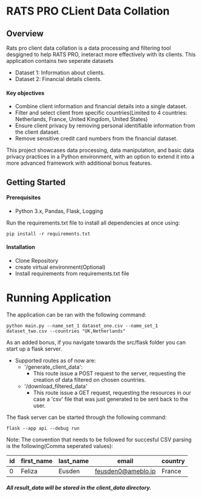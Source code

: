 # RATS PRO CLient Data Collation

## Overview
Rats pro client data collation is a data processing and filtering tool desgigned to help RATS PRO, ineteract more effectively with its clients. This application contains two seperate datasets
- Dataset 1: Information about clients.
- Dataset 2: Financial details clients.

#### Key objectives
- Combine client information and financial details into a single dataset.
- Filter and select client from specific countries(Limited to 4 countries: Netherlands, France, United Kingdom, United States)
- Ensure client privacy by removing personal identifiable information from the client dataset.
- Remove sensitive credit card numbers from the financial dataset.

This project showcases data processing, data manipulation, and basic data privacy practices in a Python environment, with an option to extend it into a more advanced framework with additional bonus features.

## Getting Started
#### Prerequisites
- Python 3.x, Pandas, Flask, Logging

Run the requirements.txt file to install all dependencies at once using:
```
pip install -r requirements.txt
```

#### Installation
- Clone Repository
- create virtual environment(Optional)
- Install requirements from requirements.txt file

# Running Application
The application can be ran with the following command:

```
python main.py --name_set_1 dataset_one.csv --name_set_1 dataset_two.csv --countries "UK,Netherlands"
```

As an added bonus, if you navigate towards the src/flask folder you can start up a flask server.

- Supported routes as of now are:
    - '/generate_client_data':
        - This route issue a POST request to the server, requesting the creation of data filtered on chosen countries.
    - '/download_filtered_data'
        - This route issue a GET request, requesting the resources in our case a 'csv' file that was just generated to be sent back to the user.

The flask server can be started through the following command:
```
flask --app api --debug run
```

Note: The convention that needs to be followed for succesful CSV parsing is the following(Comma seperated values):

| id       |first_name |last_name|email|country
| -------- | ------- | ------- | ------- | -------
| 0  | Feliza    | Eusden | feusden0@ameblo.jp|France

##### All result_data will be stored in the client_data directory.